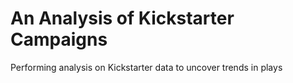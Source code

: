 # An Analysis of Kickstarter Campaigns
Performing analysis on Kickstarter data to uncover trends in plays
